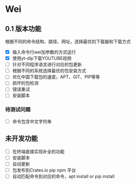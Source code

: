 # Wei

## 0.1 版本功能

根据不同的命令结构、路径、网址，选择最优的下载器和下载方式

- [x] 输入命令行wei加参数的方式运行
- [x] 使用yt-dlp下载YOUTUBE视频
- [ ] 针对不同程序语言进行对应的包更新
- [ ] 根据不同的系统选择最优的包安装方式
- [ ] 优化中国下载包的速度，APT、GIT、PIP等等
- [ ] 损坏的包检测
- [ ] 错误重试
- [ ] 安装脚本

### 待测试问题

- [ ] 命令包含中文字符串

## 未开发功能

- [ ] 在终端直接实现补全的功能
- [ ] 安装脚本
- [ ] 自动更新
- [ ] 包发布到Crates.io pip npm 平台
- [ ] 自动匹配命令到对应的命令，apt install or pip install
